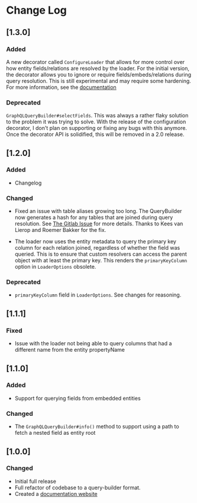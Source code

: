 # Change Log

## [1.3.0]

### Added
A new decorator called `ConfigureLoader` that allows for more control over how entity fields/relations are resolved by the loader. For the initial version, the decorator allows you to ignore or require fields/embeds/relations during query resolution. This is still experimental and may require some hardening. For more information, see the [documentation](https://gql-loader.bmuller.net/globals.html#configureloader)

### Deprecated

`GraphQLQueryBuilder#selectFields`. This was always a rather flaky solution to the problem it was trying to solve. With the release of the configuration decorator, I don't plan on supporting or fixing any bugs with this anymore. Once the decorator API is solidified, this will be removed in a 2.0 release. 

## [1.2.0]

### Added

* Changelog

### Changed

* Fixed an issue with table aliases growing too long. The QueryBuilder now generates a hash for any tables that are joined during query resolution. See [The Gitlab Issue](https://gitlab.com/Mando75/typeorm-graphql-loader/-/issues/7) for more details. Thanks to Kees van Lierop and Roemer Bakker for the fix. 

* The loader now uses the entity metadata to query the primary key column for each relation joined, regardless of whether the field was queried. This is to ensure that custom resolvers can access the parent object with at least the primary key. This renders the `primaryKeyColumn` option in `LoaderOptions` obsolete.

### Deprecated

* `primaryKeyColumn` field in `LoaderOptions`. See changes for reasoning.


## [1.1.1]

### Fixed

* Issue with the loader not being able to query columns that had a different name from the entity propertyName

## [1.1.0]

### Added

* Support for querying fields from embedded entities

### Changed

* The `GraphQLQueryBuilder#info()` method to support using a path to fetch a nested field as entity root

## [1.0.0]

### Changed
* Initial full release
* Full refactor of codebase to a query-builder format. 
* Created a [documentation website](https://gql-loader.bmuller.net)


